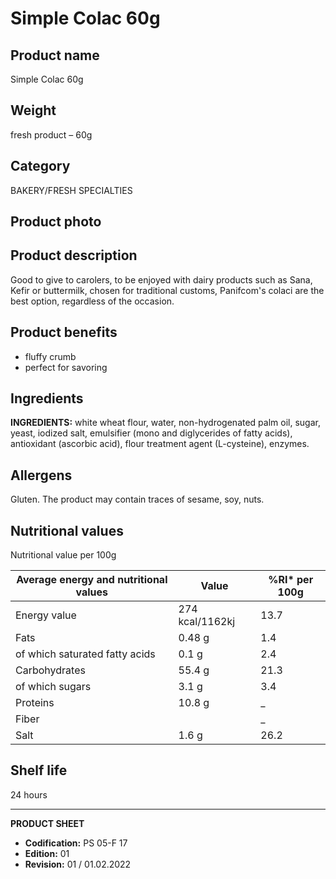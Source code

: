 # Simple Colac 60g

## Product name
Simple Colac 60g

## Weight
fresh product – 60g

## Category
BAKERY/FRESH SPECIALTIES

## Product photo

## Product description
Good to give to carolers, to be enjoyed with dairy products such as Sana, Kefir or buttermilk, chosen for traditional customs, Panifcom's colaci are the best option, regardless of the occasion.

## Product benefits
- fluffy crumb
- perfect for savoring


## Ingredients
**INGREDIENTS:** white wheat flour, water, non-hydrogenated palm oil, sugar, yeast, iodized salt, emulsifier (mono and diglycerides of fatty acids), antioxidant (ascorbic acid), flour treatment agent (L-cysteine), enzymes.

## Allergens
Gluten. The product may contain traces of sesame, soy, nuts.


## Nutritional values
Nutritional value per 100g

| Average energy and nutritional values | Value | %RI* per 100g |
|-----------------------------------------|-------|-----------------|
| Energy value                            | 274 kcal/1162kj | 13.7            |
| Fats                                    | 0.48 g          | 1.4             |
| of which saturated fatty acids          | 0.1 g           | 2.4             |
| Carbohydrates                           | 55.4 g          | 21.3            |
| of which sugars                         | 3.1 g           | 3.4             |
| Proteins                                | 10.8 g          | _                |
| Fiber                                   |                | _                |
| Salt                                    | 1.6 g           | 26.2            |


## Shelf life
24 hours


---
**PRODUCT SHEET**
- **Codification:** PS 05-F 17
- **Edition:** 01
- **Revision:** 01 / 01.02.2022
